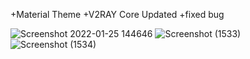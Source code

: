 +Material Theme 
+V2RAY Core Updated
+fixed bug

![Screenshot 2022-01-25 144646](https://user-images.githubusercontent.com/64539596/150967761-10e26581-9eb1-4e97-9b9f-dcadc4944bcf.png)
![Screenshot (1533)](https://user-images.githubusercontent.com/64539596/150967594-1f426275-2442-41f9-b6da-901026737d61.png)
![Screenshot (1534)](https://user-images.githubusercontent.com/64539596/150967605-966b3097-b072-4b92-89bf-d62513e4cd6c.png)

